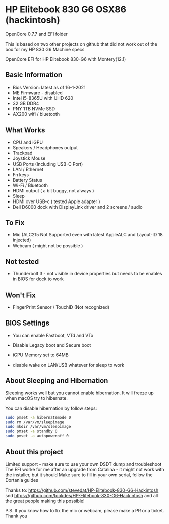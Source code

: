 # HP Elitebook 830 G6 OSX86 (hackintosh)
OpenCore 0.7.7 and EFI folder 

This is based on two other projects on github that did not work out of the box for my HP 830 G6
Machine specs

OpenCore EFI for HP Elitebook 830-G6 with Montery(12.1)

## Basic Information

- Bios Version: latest as of 16-1-2021
- ME Firmware - disabled
- Intel i5-8365U with UHD 620
- 32 GB DDR4
- PNY 1TB NVMe SSD
- AX200 wifi / bluetooth

## What Works

- CPU and iGPU
- Speakers /  Headphones output
- Trackpad
- Joystick Mouse
- USB Ports (Including USB-C Port)
- LAN / Ethernet
- Fn keys
- Battery Status
- Wi-Fi / Bluetooth
- HDMI output ( a bit buggy, not always )
- Sleep
- HDMI over USB-c ( tested Apple adapter )
- Dell D6000 dock with DisplayLink driver and 2 screens / audio

## To Fix

- Mic (ALC215 Not Supported even with latest AppleALC and Layout-ID 18 injected)
- Webcam ( might not be possible )

## Not tested

- Thunderbolt 3 - not visible in device properties but needs to be enables in BIOS for dock to work

## Won't Fix

- FingerPrint Sensor / TouchID (Not recognized)

## BIOS Settings

- You can enable Fastboot, VTd and VTx

- Disable Legacy boot and Secure boot

- iGPU Memory set to 64MB

- disable wake on LAN/USB whatever for sleep to work

## About Sleeping and Hibernation

Sleeping works well but you cannot enable hibernation. It will freeze up when macOS try to hibernate.

You can disable hibernation by follow steps:

```bash
sudo pmset -a hibernatemode 0
sudo rm /var/vm/sleepimage
sudo mkdir /var/vm/sleepimage
sudo pmset -a standby 0
sudo pmset -a autopoweroff 0
```

## About this project 

Limited support - make sure to use your own DSDT dump and troubleshoot
The EFI worke for me after an upgrade from Catalina - it might not work with the installer, but it should
Make sure to fill in your own serial, follow the Dortania guides

Thanks to:
https://github.com/stevedat/HP-Elitebook-830-G6-Hackintosh
snd
https://github.com/tookdes/HP-Elitebook-830-G6-Hackintosh
and all the great people making this possible!

P.S. If you know how to fix the mic or webcam, please make a PR or a ticket.
Thank you 



